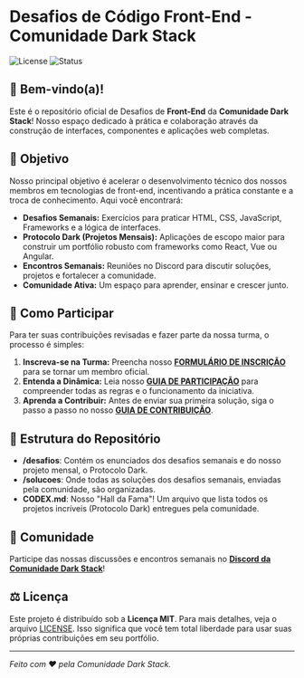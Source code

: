 # Desafios de Código Front-End - Comunidade Dark Stack

![License](https://img.shields.io/badge/license-MIT-blue.svg)
![Status](https://img.shields.io/badge/status-ativo-success.svg)

## 👋 Bem-vindo(a)!

Este é o repositório oficial de Desafios de **Front-End** da **Comunidade Dark Stack**! Nosso espaço dedicado à prática e colaboração através da construção de interfaces, componentes e aplicações web completas.

## 🎯 Objetivo

Nosso principal objetivo é acelerar o desenvolvimento técnico dos nossos membros em tecnologias de front-end, incentivando a prática constante e a troca de conhecimento. Aqui você encontrará:
* **Desafios Semanais:** Exercícios para praticar HTML, CSS, JavaScript, Frameworks e a lógica de interfaces.
* **Protocolo Dark (Projetos Mensais):** Aplicações de escopo maior para construir um portfólio robusto com frameworks como React, Vue ou Angular.
* **Encontros Semanais:** Reuniões no Discord para discutir soluções, projetos e fortalecer a comunidade.
* **Comunidade Ativa:** Um espaço para aprender, ensinar e crescer junto.

## 🚀 Como Participar

Para ter suas contribuições revisadas e fazer parte da nossa turma, o processo é simples:

1.  **Inscreva-se na Turma:** Preencha nosso **[FORMULÁRIO DE INSCRIÇÃO](https://forms.gle/MhJQP2RNq5Nz5SMx7)** para se tornar um membro oficial.
2.  **Entenda a Dinâmica:** Leia nosso **[GUIA DE PARTICIPAÇÃO](./.md)** para compreender todas as regras e o funcionamento da iniciativa.
3.  **Aprenda a Contribuir:** Antes de enviar sua primeira solução, siga o passo a passo no nosso **[GUIA DE CONTRIBUIÇÃO](./CONTRIBUTING.md)**.

## 📁 Estrutura do Repositório

* **/desafios**: Contém os enunciados dos desafios semanais e do nosso projeto mensal, o Protocolo Dark.
* **/solucoes**: Onde todas as soluções dos desafios semanais, enviadas pela comunidade, são organizadas.
* **CODEX.md**: Nosso "Hall da Fama"! Um arquivo que lista todos os projetos incríveis (Protocolo Dark) entregues pela comunidade.

## 💬 Comunidade

Participe das nossas discussões e encontros semanais no **[Discord da Comunidade Dark Stack](https://discord.gg/bwQxfhUx)**!

## ⚖️ Licença

Este projeto é distribuído sob a **Licença MIT**. Para mais detalhes, veja o arquivo [LICENSE](./LICENSE). Isso significa que você tem total liberdade para usar suas próprias contribuições em seu portfólio.

---
*Feito com ❤️ pela Comunidade Dark Stack.*